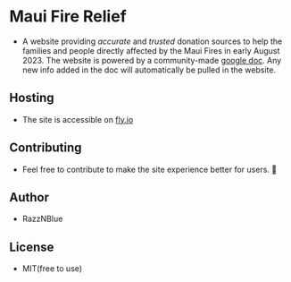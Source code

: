 # Maui Fire Relief
 - A website providing *accurate* and *trusted* donation sources to help the families and people directly affected by the Maui Fires in early August 2023. The website is powered by a community-made [google doc](https://docs.google.com/spreadsheets/d/1lExatubPl6zvsDcy4qUd3Sv1PvvKrzMhUyOzaKuId0o/edit?pli=1#gid=194434303). Any new info added in the doc will automatically be pulled in the website.

## Hosting
 - The site is accessible on [fly.io](https://maui-relief.fly.dev/)

## Contributing
 - Feel free to contribute to make the site experience better for users. 🙏

## Author
 - RazzNBlue

## License
 - MIT(free to use)
